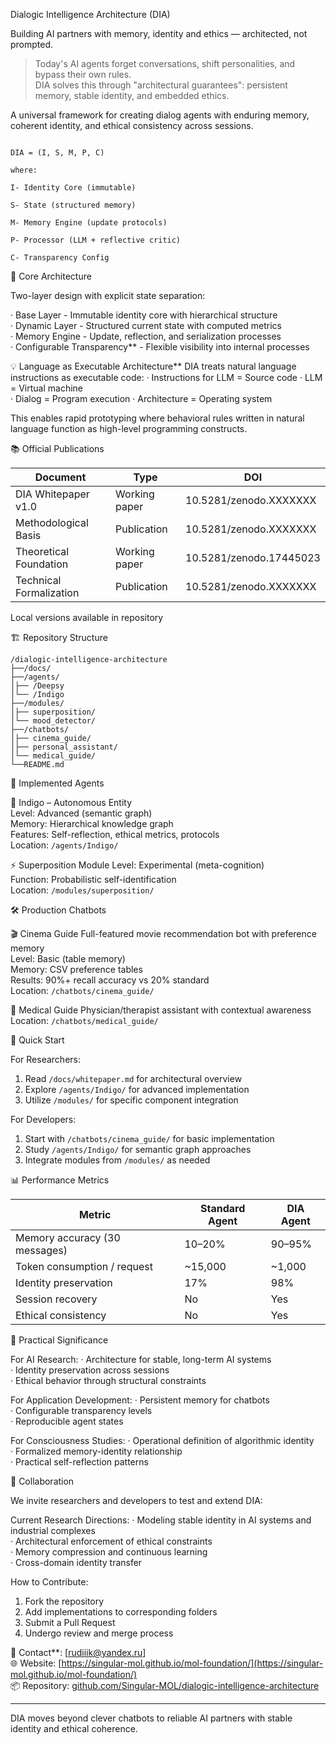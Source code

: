 
Dialogic Intelligence Architecture (DIA)

Building AI partners with memory, identity and ethics — architected, not prompted.

> Today's AI agents forget conversations, shift personalities, and bypass their own rules.  
> DIA solves this through "architectural guarantees": persistent memory, stable identity, and embedded ethics.

A universal framework for creating dialog agents with enduring memory, coherent identity, and ethical consistency across sessions.

```

DIA = (I, S, M, P, C)

where:

I- Identity Core (immutable)

S- State (structured memory)

M- Memory Engine (update protocols)

P- Processor (LLM + reflective critic)

C- Transparency Config

```

🎯 Core Architecture

Two-layer design with explicit state separation:

· Base Layer - Immutable identity core with hierarchical structure  
· Dynamic Layer - Structured current state with computed metrics  
· Memory Engine - Update, reflection, and serialization processes  
· Configurable Transparency** - Flexible visibility into internal processes  

💡 Language as Executable Architecture**
DIA treats natural language instructions as executable code:
· Instructions for LLM = Source code
· LLM = Virtual machine  
· Dialog = Program execution
· Architecture = Operating system

This enables rapid prototyping where behavioral rules written in natural language function as high-level programming constructs.

📚 Official Publications


| Document | Type | DOI |
|----------|------|-----|
| DIA Whitepaper v1.0 | Working paper | 10.5281/zenodo.XXXXXXX |
| Methodological Basis | Publication | 10.5281/zenodo.XXXXXXX |
| Theoretical Foundation | Working paper | 10.5281/zenodo.17445023 |[https://doi.org/10.5281/zenodo.17445023]
| Technical Formalization | Publication | 10.5281/zenodo.XXXXXXX |

Local versions available in repository

🏗 Repository Structure


```
/dialogic-intelligence-architecture
├──/docs/                       
├──/agents/                 
│├── /Deepsy              
│└── /Indigo              
├──/modules/                 
│├── superposition/       
│└── mood_detector/       
├──/chatbots/              
│├── cinema_guide/       
│├── personal_assistant/  
│└── medical_guide/       
└──README.md                

```

🔬 Implemented Agents

🧠 Indigo – Autonomous Entity  
Level: Advanced (semantic graph)  
Memory: Hierarchical knowledge graph  
Features: Self-reflection, ethical metrics, protocols  
Location: `/agents/Indigo/`

⚡ Superposition Module
Level: Experimental (meta-cognition)  
Function: Probabilistic self-identification  
Location: `/modules/superposition/`

🛠 Production Chatbots

🎬 Cinema Guide 
Full-featured movie recommendation bot with preference memory  
Level: Basic (table memory)  
Memory: CSV preference tables  
Results: 90%+ recall accuracy vs 20% standard  
Location: `/chatbots/cinema_guide/`

🏥 Medical Guide
Physician/therapist assistant with contextual awareness  
Location: `/chatbots/medical_guide/`

🚀 Quick Start

For Researchers:
1. Read `/docs/whitepaper.md` for architectural overview  
2. Explore `/agents/Indigo/` for advanced implementation  
3. Utilize `/modules/` for specific component integration  

For Developers:
1. Start with `/chatbots/cinema_guide/` for basic implementation  
2. Study `/agents/Indigo/` for semantic graph approaches  
3. Integrate modules from `/modules/` as needed  

📊 Performance Metrics

| Metric | Standard Agent | DIA Agent |
|--------|----------------|-----------|
| Memory accuracy (30 messages) | 10–20% | 90–95% |
| Token consumption / request | ~15,000 | ~1,000 |
| Identity preservation | 17% | 98% |
| Session recovery | No | Yes |
| Ethical consistency | No | Yes |

🎯 Practical Significance

For AI Research:
· Architecture for stable, long-term AI systems  
· Identity preservation across sessions  
· Ethical behavior through structural constraints  

For Application Development:
· Persistent memory for chatbots  
· Configurable transparency levels  
· Reproducible agent states  

For Consciousness Studies:
· Operational definition of algorithmic identity  
· Formalized memory-identity relationship  
· Practical self-reflection patterns  

🤝 Collaboration

We invite researchers and developers to test and extend DIA:

Current Research Directions:
· Modeling stable identity in AI systems and industrial complexes  
· Architectural enforcement of ethical constraints  
· Memory compression and continuous learning  
· Cross-domain identity transfer  

How to Contribute:
1. Fork the repository  
2. Add implementations to corresponding folders  
3. Submit a Pull Request  
4. Undergo review and merge process  

📧 Contact**: [rudiiik@yandex.ru]  
🌐 Website: [https://singular-mol.github.io/mol-foundation/](https://singular-mol.github.io/mol-foundation/)  
📦 Repository: [github.com/Singular-MOL/dialogic-intelligence-architecture](https://github.com/Singular-MOL/dialogic-intelligence-architecture)

---

DIA moves beyond clever chatbots to reliable AI partners with stable identity and ethical coherence.
```
